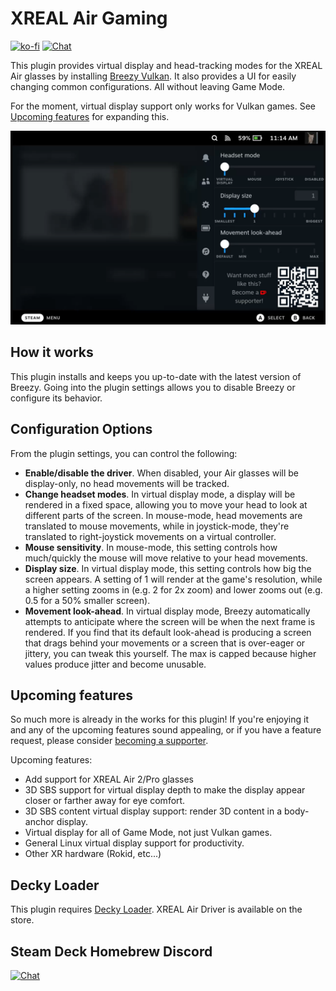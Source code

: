 # XREAL Air Gaming
[![ko-fi](https://ko-fi.com/img/githubbutton_sm.svg)](https://ko-fi.com/U7U8OVC0L) [![Chat](https://img.shields.io/badge/chat-on%20discord-7289da.svg)](https://deckbrew.xyz/discord)

This plugin provides virtual display and head-tracking modes for the XREAL Air glasses by installing [Breezy Vulkan](https://github.com/wheaney/breezy-desktop/tree/vulkan). It also provides a UI for easily changing common configurations. All without leaving Game Mode.

For the moment, virtual display support only works for Vulkan games. See [Upcoming features](#upcoming-features) for expanding this.

![XREAL Air Gaming plugin](./assets/store_image.png)

## How it works

This plugin installs and keeps you up-to-date with the latest version of Breezy. Going into the plugin settings allows you to disable Breezy or configure its behavior.

## Configuration Options

From the plugin settings, you can control the following:
* **Enable/disable the driver**. When disabled, your Air glasses will be display-only, no head movements will be tracked.
* **Change headset modes**. In virtual display mode, a display will be rendered in a fixed space, allowing you to move your head to look at different parts of the screen. In mouse-mode, head movements are translated to mouse movements, while in joystick-mode, they're translated to right-joystick movements on a virtual controller.
* **Mouse sensitivity**. In mouse-mode, this setting controls how much/quickly the mouse will move relative to your head movements.
* **Display size**. In virtual display mode, this setting controls how big the screen appears. A setting of 1 will render at the game's resolution, while a higher setting zooms in (e.g. 2 for 2x zoom) and lower zooms out (e.g. 0.5 for a 50% smaller screen). 
* **Movement look-ahead**. In virtual display mode, Breezy automatically attempts to anticipate where the screen will be when the next frame is rendered. If you find that its default look-ahead is producing a screen that drags behind your movements or a screen that is over-eager or jittery, you can tweak this yourself. The max is capped because higher values produce jitter and become unusable.

## Upcoming features
So much more is already in the works for this plugin! If you're enjoying it and any of the upcoming features sound appealing, or if you have a feature request, please consider [becoming a supporter](https://ko-fi.com/wheaney).

Upcoming features:
* Add support for XREAL Air 2/Pro glasses
* 3D SBS support for virtual display depth to make the display appear closer or farther away for eye comfort.
* 3D SBS content virtual display support: render 3D content in a body-anchor display.
* Virtual display for all of Game Mode, not just Vulkan games.
* General Linux virtual display support for productivity.
* Other XR hardware (Rokid, etc...)

## Decky Loader

This plugin requires [Decky Loader](https://github.com/SteamDeckHomebrew/decky-loader). XREAL Air Driver is available on the store.

## Steam Deck Homebrew Discord
[![Chat](https://img.shields.io/badge/chat-on%20discord-7289da.svg)](https://deckbrew.xyz/discord)
